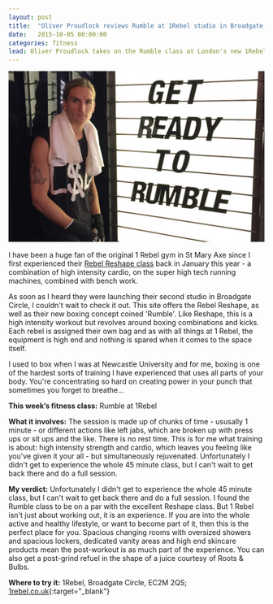 ```yaml
---
layout: post
title:  "Oliver Proudlock reviews Rumble at 1Rebel studio in Broadgate Circle"
date:   2015-10-05 00:00:00
categories: fitness
lead: Oliver Proudlock takes on the Rumble class at London's new 1Rebel studio
---
```


![Rebel Gym](/images/posts/2015/Ollie1Rebel_0.jpg)

I have been a huge fan of the original 1 Rebel gym in St Mary Axe since I first experienced their [Rebel Reshape class](http://www.standard.co.uk/lifestyle/health/london-marathon-man-oliver-proudlock-reviews-reshape-at-londons-1rebel-gym-10106610.html) back in January this year - a combination of high intensity cardio, on the super high tech running machines, combined with bench work. 

As soon as I heard they were launching their second studio in Broadgate Circle, I couldn't wait to check it out. This site offers the Rebel Reshape, as well as their new boxing concept coined 'Rumble'. Like Reshape, this is a high intensity workout  but revolves around boxing combinations and kicks. Each rebel is assigned their own bag and as with all things at 1 Rebel, the equipment is high end and nothing is spared when it comes to the space itself.

I used to box when I was at Newcastle University and for me, boxing is one of the hardest sorts of training I have experienced that uses all parts of your body. You're concentrating so hard on creating power in your punch that sometimes you forget to breathe... 

**This week’s fitness class:** Rumble at 1Rebel

**What it involves:** The session is made up of chunks of time - ususally 1 minute - or different actions like left jabs, which are broken up with press ups or sit ups and the like. There is no rest time. This is for me what training is about: high intensity strength and cardio, which leaves you feeling like you've given it your all - but simultaneously rejuvenated. Unfortunately I didn't get to experience the whole 45 minute class, but I can't wait to get back there and do a full session. 

**My verdict:** Unfortunately I didn't get to experience the whole 45 minute class, but I can't wait to get back there and do a full session. I found the Rumble class to be on a par with the excellent Reshape class. But 1 Rebel isn't just about working out, it is an experience. If you are into the whole active and healthy lifestyle, or want to become part of it, then this is the perfect place for you. Spacious changing rooms with oversized showers and spacious lockers, dedicated vanity areas and high end skincare products mean the post-workout is as much part of the experience. You can also get a post-grind refuel in the shape of a juice courtesy of Roots & Bulbs.

**Where to try it:** 1Rebel, Broadgate Circle, EC2M 2QS; [1rebel.co.uk](http://1rebel.co.uk){:target="_blank"}